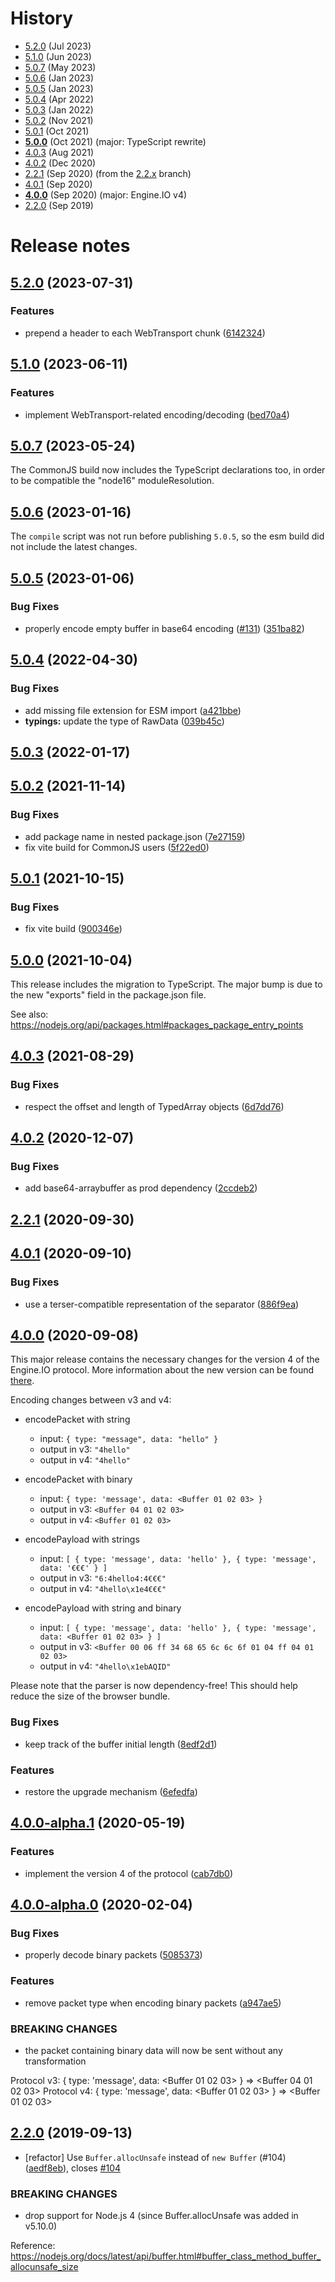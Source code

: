 # History

- [5.2.0](#520-2023-07-31) (Jul 2023)
- [5.1.0](#510-2023-06-11) (Jun 2023)
- [5.0.7](#507-2023-05-24) (May 2023)
- [5.0.6](#506-2023-01-16) (Jan 2023)
- [5.0.5](#505-2023-01-06) (Jan 2023)
- [5.0.4](#504-2022-04-30) (Apr 2022)
- [5.0.3](#503-2022-01-17) (Jan 2022)
- [5.0.2](#502-2021-11-14) (Nov 2021)
- [5.0.1](#501-2021-10-15) (Oct 2021)
- [**5.0.0**](#500-2021-10-04) (Oct 2021) (major: TypeScript rewrite)
- [4.0.3](#403-2021-08-29) (Aug 2021)
- [4.0.2](#402-2020-12-07) (Dec 2020)
- [2.2.1](#221-2020-09-30) (Sep 2020) (from the [2.2.x](https://github.com/socketio/engine.io-parser/tree/2.2.x) branch)
- [4.0.1](#401-2020-09-10) (Sep 2020)
- [**4.0.0**](#400-2020-09-08) (Sep 2020) (major: Engine.IO v4)
- [2.2.0](#220-2019-09-13) (Sep 2019)



# Release notes

## [5.2.0](https://github.com/socketio/engine.io-parser/compare/5.1.0...5.2.0) (2023-07-31)


### Features

* prepend a header to each WebTransport chunk ([6142324](https://github.com/socketio/engine.io-parser/commit/6142324fa61204393028f3f58f336d053030ea5f))



## [5.1.0](https://github.com/socketio/engine.io-parser/compare/5.0.7...5.1.0) (2023-06-11)


### Features

* implement WebTransport-related encoding/decoding ([bed70a4](https://github.com/socketio/engine.io-parser/commit/bed70a4f2598ebdf96d8ccc1b5d838b1a77a4290))



## [5.0.7](https://github.com/socketio/engine.io-parser/compare/5.0.6...5.0.7) (2023-05-24)

The CommonJS build now includes the TypeScript declarations too, in order to be compatible the "node16" moduleResolution.



## [5.0.6](https://github.com/socketio/engine.io-parser/compare/5.0.5...5.0.6) (2023-01-16)

The `compile` script was not run before publishing `5.0.5`, so the esm build did not include the latest changes.



## [5.0.5](https://github.com/socketio/engine.io-parser/compare/5.0.4...5.0.5) (2023-01-06)


### Bug Fixes

* properly encode empty buffer in base64 encoding ([#131](https://github.com/socketio/engine.io-parser/issues/131)) ([351ba82](https://github.com/socketio/engine.io-parser/commit/351ba8245b1aac795646d7e7a9001c8e1d0cc9f2))



## [5.0.4](https://github.com/socketio/engine.io-parser/compare/5.0.3...5.0.4) (2022-04-30)


### Bug Fixes

* add missing file extension for ESM import ([a421bbe](https://github.com/socketio/engine.io-parser/commit/a421bbec7bf43c567c49c608dee604872f6db823))
* **typings:** update the type of RawData ([039b45c](https://github.com/socketio/engine.io-parser/commit/039b45cc65b50acc1f9da42ad605eaccb8ccbcde))



## [5.0.3](https://github.com/socketio/engine.io-parser/compare/5.0.2...5.0.3) (2022-01-17)



## [5.0.2](https://github.com/socketio/engine.io-parser/compare/5.0.1...5.0.2) (2021-11-14)


### Bug Fixes

* add package name in nested package.json ([7e27159](https://github.com/socketio/engine.io-parser/commit/7e271596c3305fb4e4a9fbdcc7fd442e8ff71200))
* fix vite build for CommonJS users ([5f22ed0](https://github.com/socketio/engine.io-parser/commit/5f22ed0527cc80aa0cac415dfd12db2f94f0a855))



## [5.0.1](https://github.com/socketio/engine.io-parser/compare/5.0.0...5.0.1) (2021-10-15)


### Bug Fixes

* fix vite build ([900346e](https://github.com/socketio/engine.io-parser/commit/900346ea34ddc178d80eaabc8ea516d929457855))



## [5.0.0](https://github.com/socketio/engine.io-parser/compare/4.0.3...5.0.0) (2021-10-04)

This release includes the migration to TypeScript. The major bump is due to the new "exports" field in the package.json file.

See also: https://nodejs.org/api/packages.html#packages_package_entry_points

## [4.0.3](https://github.com/socketio/engine.io-parser/compare/4.0.2...4.0.3) (2021-08-29)


### Bug Fixes

* respect the offset and length of TypedArray objects ([6d7dd76](https://github.com/socketio/engine.io-parser/commit/6d7dd76130690afda6c214d5c04305d2bbc4eb4d))


## [4.0.2](https://github.com/socketio/engine.io-parser/compare/4.0.1...4.0.2) (2020-12-07)


### Bug Fixes

* add base64-arraybuffer as prod dependency ([2ccdeb2](https://github.com/socketio/engine.io-parser/commit/2ccdeb277955bed8742a29f2dcbbf57ca95eb12a))


## [2.2.1](https://github.com/socketio/engine.io-parser/compare/2.2.0...2.2.1) (2020-09-30)


## [4.0.1](https://github.com/socketio/engine.io-parser/compare/4.0.0...4.0.1) (2020-09-10)


### Bug Fixes

* use a terser-compatible representation of the separator ([886f9ea](https://github.com/socketio/engine.io-parser/commit/886f9ea7c4e717573152c31320f6fb6c6664061b))


## [4.0.0](https://github.com/socketio/engine.io-parser/compare/v4.0.0-alpha.1...4.0.0) (2020-09-08)

This major release contains the necessary changes for the version 4 of the Engine.IO protocol. More information about the new version can be found [there](https://github.com/socketio/engine.io-protocol#difference-between-v3-and-v4).

Encoding changes between v3 and v4:

- encodePacket with string
  - input: `{ type: "message", data: "hello" }`
  - output in v3: `"4hello"`
  - output in v4: `"4hello"`

- encodePacket with binary
  - input: `{ type: 'message', data: <Buffer 01 02 03> }`
  - output in v3: `<Buffer 04 01 02 03>`
  - output in v4: `<Buffer 01 02 03>`

- encodePayload with strings
  - input: `[ { type: 'message', data: 'hello' }, { type: 'message', data: '€€€' } ]`
  - output in v3: `"6:4hello4:4€€€"`
  - output in v4: `"4hello\x1e4€€€"`

- encodePayload with string and binary
  - input: `[ { type: 'message', data: 'hello' }, { type: 'message', data: <Buffer 01 02 03> } ]`
  - output in v3: `<Buffer 00 06 ff 34 68 65 6c 6c 6f 01 04 ff 04 01 02 03>`
  - output in v4: `"4hello\x1ebAQID"`

Please note that the parser is now dependency-free! This should help reduce the size of the browser bundle.

### Bug Fixes

* keep track of the buffer initial length ([8edf2d1](https://github.com/socketio/engine.io-parser/commit/8edf2d1478026da442f519c2d2521af43ba01832))


### Features

* restore the upgrade mechanism ([6efedfa](https://github.com/socketio/engine.io-parser/commit/6efedfa0f3048506a4ba99e70674ddf4c0732e0c))



## [4.0.0-alpha.1](https://github.com/socketio/engine.io-parser/compare/v4.0.0-alpha.0...v4.0.0-alpha.1) (2020-05-19)


### Features

* implement the version 4 of the protocol ([cab7db0](https://github.com/socketio/engine.io-parser/commit/cab7db0404e0a69f86a05ececd62c8c31f4d97d5))



## [4.0.0-alpha.0](https://github.com/socketio/engine.io-parser/compare/2.2.0...v4.0.0-alpha.0) (2020-02-04)


### Bug Fixes

* properly decode binary packets ([5085373](https://github.com/socketio/engine.io-parser/commit/50853738e0c6c16f9cee0d7887651155f4b78240))


### Features

* remove packet type when encoding binary packets ([a947ae5](https://github.com/socketio/engine.io-parser/commit/a947ae59a2844e4041db58ff36b270d1528b3bee))


### BREAKING CHANGES

* the packet containing binary data will now be sent without any transformation

Protocol v3: { type: 'message', data: <Buffer 01 02 03> } => <Buffer 04 01 02 03>
Protocol v4: { type: 'message', data: <Buffer 01 02 03> } => <Buffer 01 02 03>



## [2.2.0](https://github.com/socketio/engine.io-parser/compare/2.1.3...2.2.0) (2019-09-13)


* [refactor] Use `Buffer.allocUnsafe` instead of `new Buffer` (#104) ([aedf8eb](https://github.com/socketio/engine.io-parser/commit/aedf8eb29e8bf6aeb5c6cc68965d986c4c958ae2)), closes [#104](https://github.com/socketio/engine.io-parser/issues/104)


### BREAKING CHANGES

* drop support for Node.js 4 (since Buffer.allocUnsafe was added in v5.10.0)

Reference: https://nodejs.org/docs/latest/api/buffer.html#buffer_class_method_buffer_allocunsafe_size
